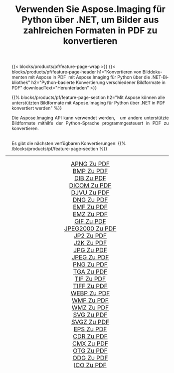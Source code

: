 ﻿---
title: Verwenden Sie Aspose.Imaging für Python über .NET, um Bilder aus zahlreichen Formaten in PDF zu konvertieren 
weight: 3920
url: /de/python-net/conversion/to/pdf/ 
lang: de
langdirlevel: 2
locales: zh-hans,ja,it,ru,de,es,fr,nl,id,lt,pl,pt,vi,tr,ko,zh-hant,ar,hi,th,sv,cs,uk,he
description: Sie können Aspose.Imaging für Python über die .NET-Bibliothek verwenden, um eine Vielzahl von Formaten in PDF zu konvertieren.
---

{{< blocks/products/pf/feature-page-wrap >}}
{{< blocks/products/pf/feature-page-header h1="Konvertieren von Bilddokumenten mit Aspose in PDF  mit Aspose.Imaging für Python über die .NET-Bibliothek" h2="Python-basierte Konvertierung verschiedener Bildformate in PDF" downloadText="Herunterladen" >}}


{{% blocks/products/pf/feature-page-section  h2="Mit Aspose können alle unterstützten Bildformate mit Aspose.Imaging für Python über .NET in PDF konvertiert werden" %}}
<p align=justify>Die Aspose.Imaging API kann verwendet werden,   um andere unterstützte Bildformate mithilfe der Python-Sprache programmgesteuert in PDF zu konvertieren.</p>
<br/>
Es gibt die nächsten verfügbaren Konvertierungen:
{{% /blocks/products/pf/feature-page-section %}}
<div class="container-fluid productfamilypage bg-gray">
    <div class="convertypes bg-gray agp-content section">
        <div class="container">
		<hr style="margin-left:-20px;"/>
		<div class="row other-converters" style="gap: 10px;font-size: 19px;text-align:center;">
		    <div class='col-md-2 other-converter remove-lp remove-rp'><a href="/imaging/de/python-net/conversion/apng-to-pdf/" style="padding:15px;">APNG Zu PDF</a></div>
<div class='col-md-2 other-converter remove-lp remove-rp'><a href="/imaging/de/python-net/conversion/bmp-to-pdf/" style="padding:15px;">BMP Zu PDF</a></div>
<div class='col-md-2 other-converter remove-lp remove-rp'><a href="/imaging/de/python-net/conversion/dib-to-pdf/" style="padding:15px;">DIB Zu PDF</a></div>
<div class='col-md-2 other-converter remove-lp remove-rp'><a href="/imaging/de/python-net/conversion/dicom-to-pdf/" style="padding:15px;">DICOM Zu PDF</a></div>
<div class='col-md-2 other-converter remove-lp remove-rp'><a href="/imaging/de/python-net/conversion/djvu-to-pdf/" style="padding:15px;">DJVU Zu PDF</a></div>
<div class='col-md-2 other-converter remove-lp remove-rp'><a href="/imaging/de/python-net/conversion/dng-to-pdf/" style="padding:15px;">DNG Zu PDF</a></div>
<div class='col-md-2 other-converter remove-lp remove-rp'><a href="/imaging/de/python-net/conversion/emf-to-pdf/" style="padding:15px;">EMF Zu PDF</a></div>
<div class='col-md-2 other-converter remove-lp remove-rp'><a href="/imaging/de/python-net/conversion/emz-to-pdf/" style="padding:15px;">EMZ Zu PDF</a></div>
<div class='col-md-2 other-converter remove-lp remove-rp'><a href="/imaging/de/python-net/conversion/gif-to-pdf/" style="padding:15px;">GIF Zu PDF</a></div>
<div class='col-md-2 other-converter remove-lp remove-rp'><a href="/imaging/de/python-net/conversion/jpeg2000-to-pdf/" style="padding:15px;">JPEG2000 Zu PDF</a></div>
<div class='col-md-2 other-converter remove-lp remove-rp'><a href="/imaging/de/python-net/conversion/jp2-to-pdf/" style="padding:15px;">JP2 Zu PDF</a></div>
<div class='col-md-2 other-converter remove-lp remove-rp'><a href="/imaging/de/python-net/conversion/j2k-to-pdf/" style="padding:15px;">J2K Zu PDF</a></div>
<div class='col-md-2 other-converter remove-lp remove-rp'><a href="/imaging/de/python-net/conversion/jpg-to-pdf/" style="padding:15px;">JPG Zu PDF</a></div>
<div class='col-md-2 other-converter remove-lp remove-rp'><a href="/imaging/de/python-net/conversion/jpeg-to-pdf/" style="padding:15px;">JPEG Zu PDF</a></div>
<div class='col-md-2 other-converter remove-lp remove-rp'><a href="/imaging/de/python-net/conversion/png-to-pdf/" style="padding:15px;">PNG Zu PDF</a></div>
<div class='col-md-2 other-converter remove-lp remove-rp'><a href="/imaging/de/python-net/conversion/tga-to-pdf/" style="padding:15px;">TGA Zu PDF</a></div>
<div class='col-md-2 other-converter remove-lp remove-rp'><a href="/imaging/de/python-net/conversion/tif-to-pdf/" style="padding:15px;">TIF Zu PDF</a></div>
<div class='col-md-2 other-converter remove-lp remove-rp'><a href="/imaging/de/python-net/conversion/tiff-to-pdf/" style="padding:15px;">TIFF Zu PDF</a></div>
<div class='col-md-2 other-converter remove-lp remove-rp'><a href="/imaging/de/python-net/conversion/webp-to-pdf/" style="padding:15px;">WEBP Zu PDF</a></div>
<div class='col-md-2 other-converter remove-lp remove-rp'><a href="/imaging/de/python-net/conversion/wmf-to-pdf/" style="padding:15px;">WMF Zu PDF</a></div>
<div class='col-md-2 other-converter remove-lp remove-rp'><a href="/imaging/de/python-net/conversion/wmz-to-pdf/" style="padding:15px;">WMZ Zu PDF</a></div>
<div class='col-md-2 other-converter remove-lp remove-rp'><a href="/imaging/de/python-net/conversion/svg-to-pdf/" style="padding:15px;">SVG Zu PDF</a></div>
<div class='col-md-2 other-converter remove-lp remove-rp'><a href="/imaging/de/python-net/conversion/svgz-to-pdf/" style="padding:15px;">SVGZ Zu PDF</a></div>
<div class='col-md-2 other-converter remove-lp remove-rp'><a href="/imaging/de/python-net/conversion/eps-to-pdf/" style="padding:15px;">EPS Zu PDF</a></div>
<div class='col-md-2 other-converter remove-lp remove-rp'><a href="/imaging/de/python-net/conversion/cdr-to-pdf/" style="padding:15px;">CDR Zu PDF</a></div>
<div class='col-md-2 other-converter remove-lp remove-rp'><a href="/imaging/de/python-net/conversion/cmx-to-pdf/" style="padding:15px;">CMX Zu PDF</a></div>
<div class='col-md-2 other-converter remove-lp remove-rp'><a href="/imaging/de/python-net/conversion/otg-to-pdf/" style="padding:15px;">OTG Zu PDF</a></div>
<div class='col-md-2 other-converter remove-lp remove-rp'><a href="/imaging/de/python-net/conversion/odg-to-pdf/" style="padding:15px;">ODG Zu PDF</a></div>
<div class='col-md-2 other-converter remove-lp remove-rp'><a href="/imaging/de/python-net/conversion/ico-to-pdf/" style="padding:15px;">ICO Zu PDF</a></div>
                </div>
        </div>
    </div>
</div>
<br/>

